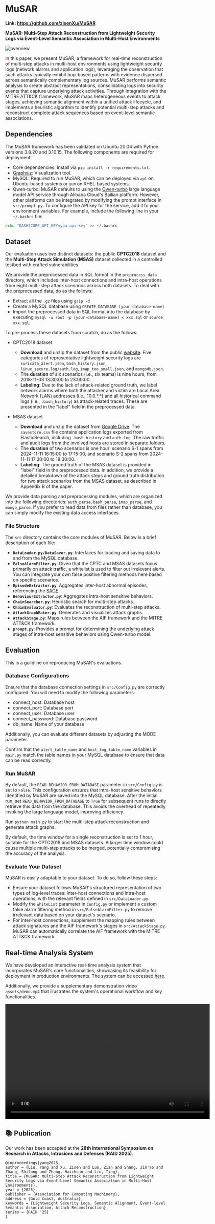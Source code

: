 # MuSAR

**Link: https://github.com/zisenXu/MuSAR**

**MuSAR: Multi-Step Attack Reconstruction from Lightweight Security Logs via Event-Level Semantic Association in Multi-Host Environments**

![overview](assets/overview.svg)

In this paper, we present MuSAR, a framework for real-time reconstruction of multi-step attacks in multi-host environments using lightweight security logs (network alarms and application logs), leveraging the observation that such attacks typically exhibit hop-based patterns with evidence dispersed across semantically complementary log sources. MuSAR performs semantic analysis to create abstract representations, consolidating logs into security events that capture underlying attack activities. Through integration with the MITRE ATT\&CK framework, MuSAR maps heterogeneous events to attack stages, achieving semantic alignment within a unified attack lifecycle, and implements a heuristic algorithm to identify potential multi-step attacks and reconstruct complete attack sequences based on event-level semantic associations.

## Dependencies

The MuSAR framework has been validated on Ubuntu 20.04 with Python versions 3.8.20 and 3.10.15. The following components are required for deployment:

- Core dependencies: Install via `pip install -r requirements.txt`.
- [Graphviz](https://graphviz.org/): Visualization tool.
- MySQL: Required to run MuSAR, which can be deployed via `apt` on Ubuntu-based systems or `yum` on RHEL-based systems.
- Qwen-turbo: MuSAR defaults to using the [Qwen-turbo](https://www.aliyun.com/product/bailian) large language model API service through Alibaba Cloud's Bailian platform. However, other platforms can be integrated by modifying the prompt interface in `src/prompt.py`. To configure the API key for the service, add it to your environment variables. For example, include the following line in your `~/.bashrc` file:
```sh
echo "DASHSCOPE_API_KEY=you-api-key" >> ~/.bashrc
```

## Dataset

Our evaluation uses two distinct datasets: the public **CPTC2018** dataset and the **Multi-Step Attack Simulation (MSAS)** dataset collected in a controlled testbed with crafted vulnerabilities. 

We provide the preprocessed data in SQL format in the `preprocess_data` directory, which includes inter-host connections and intra-host operations from eight multi-step attack scenarios across both datasets. To deal with the preprocessed data, do as the follows:
- Extract all the `.gz` files using `gzip -d`
- Create a MySQL database using `CREATE DATABASE [your-database-name]`
- Import the preprocessed data in SQL format into the database by executing `mysql -u root -p [your-database-name] < xxx.sql` or `source xxx.sql`.

To pre-process these datasets from scratch, do as the follows:

- CPTC2018 dataset
  - **Download** and unzip the dataset from the public [website](https://mirror.rit.edu/cptc/). Five categories of representative lightweight security logs are `suricata_alert.json`, `bash_history.json`, `linux_secure.log/auth.log`, `imap_too_small.json`, and `mongodb.json`.
  - The **duration** of six scenarios (i.e., six teams) is nine hours, from 2018-11-03 13:30:00 to 23:00:00.
  - **Labeling**: Due to the lack of attack-related ground truth, we label network alarms where both the attacker and victim are Local Area Network (LAN) addresses (i.e., 10.0.\*.\*) and all historical command logs (i.e., `.bash_history`) as attack-related traces. These are presented in the "label" field in the preprocessed data.

- MSAS dataset
  - **Download** and unzip the dataset from [Google Drive](https://drive.google.com/file/d/1u3pptIsKUdaHuHl4S19uLRSUDD5dl5EE/view?usp=sharing). The `savestore.csv` file contains application logs exported from ElasticSearch, including `.bash_history` and `auth.log`. The raw traffic and audit logs from the involved hosts are stored in separate folders.
  - The **duration** of two scenarios is one hour: scenario S-1 spans from 2024-11-11 16:15:00 to 17:15:00, and scenario S-2 spans from 2024-11-11 17:30:00 to 18:30:00.
  - **Labeling**: The ground truth of the MSAS dataset is provided in "label" field in the preprocessed data. In addition, we provide a detailed breakdown of the attack steps and ground truth distribution for two attack scenarios from the MSAS dataset, as described in Appendix B of the paper.

We provide data parsing and preprocessing modules, which are organized into the following directories: `auth_parse`, `bash_parse`, `imap_parse`, and `mongo_parse`. If you prefer to read data from files rather than database, you can simply modify the existing data access interfaces.

### File Structure

The `src` directory contains the core modules of MuSAR. Below is a brief description of each file:

- **`DataLoader.py/DataSaver.py`**: Interfaces for loading and saving data to and from the MySQL database.
- **`FalseAlarmFilter.py`**: Given that the CPTC and MSAS datasets focus primarily on attack traffic, a whitelist is used to filter out irrelevant alerts. You can integrate your own false positive filtering methods here based on specific scenarios.
- **`EpisodeExtractor.py`**: Aggregates inter-host abnormal episodes, referencing the [SAGE](https://github.com/tudelft-cda-lab/SAGE).
- **`BehaviourExtractor.py`**: Aggregates intra-host sensitive behaviors.
- **`ChainSearcher.py`**: Heuristic search for multi-step attacks.
- **`ChainEvaluator.py`**: Evaluates the reconstruction of multi-step attacks.
- **`AttackGraphMaker.py`**: Generates and visualizes attack graphs.
- **`AttackStage.py`**: Maps rules between the AIF framework and the MITRE ATT&CK framework.
- **`prompt.py`**: Provides a prompt for determining the underlying attack stages of intra-host sensitive behaviors using Qwen-turbo model.

## Evaluation

This is a guildline on reproducing MuSAR's evaluations. 

### Database Configurations

Ensure that the database connection settings in `src/Config.py` are correctly configured. You will need to modify the following parameters:
- connect_host: Database host
- connect_port: Database port
- connect_user: Database user
- connect_password: Database password
- db_name: Name of your database

Additionally, you can evaluate different datasets by adjusting the MODE parameter.

Confirm that the `alert_table_name` and `host_log_table_name` variables in `main.py` match the table names in your MySQL database to ensure that data can be read correctly.


### Run MuSAR

By default, the `READ_BEHAVIOR_FROM_DATABASE` parameter in `src/Config.py` is set to `False`. This configuration ensures that intra-host sensitive behaviors identified by MuSAR are saved into the MySQL database. After the initial run, set  `READ_BEHAVIOR_FROM_DATABASE` to `True` for subsequent runs to directly retrieve this data from the database. This avoids the overhead of repeatedly invoking the large language model, improving efficiency.

Run `python main.py` to start the multi-step attack reconstruction and generate attack graphs:

By default, the time window for a single reconstruction is set to 1 hour, suitable for the CPTC2018 and MSAS datasets. A larger time window could cause multiple multi-step attacks to be merged, potentially compromising the accuracy of the analysis.

### Evaluate Your Dataset

MuSAR is easily adaptable to your dataset. To do so, follow these steps:

- Ensure your dataset follows MuSAR's structured representation of two types of log-level traces: inter-host connections and intra-host operations, with the relevant fields defined in `src/DataLoader.py`.
- Modify the `whiteList` parameter in `Config.py` or implement a custom false alarm filtering method in `src/FalseAlarmFilter.py` to remove irrelevant data based on your dataset's scenario.
- For inter-host connections, supplement the mapping rules between attack signatures and the AIF framework's stages in `src/AttackStage.py`. MuSAR can automatically correlate the AIF framework with the MITRE ATT&CK framework.

## Real-time Analysis System

We have developed an interactive real-time analysis system that incorporates MuSAR's core functionalities, showcasing its feasibility for deployment in production environments. The system can be accessed [here](https://bit.ly/4h11wwZ).

Additionally, we provide a supplementary demonstration video `assets/demo.mp4` that illustrates the system's operational workflow and key functionalities.

<video width="640" height="360" controls>
  <source src="assets/demo.mp4" type="video/mp4">
</video>

## 📚 Publication

Our work has been accepted at the **28th International Symposium on Research in Attacks, Intrusions and Defenses (RAID 2025)**. 

```
@inproceedings{yang2025,
author = {Liu, Yang and Xu, Zisen and Luo, Zian and Shang, Jin'ao and Zhang, Shilong and Zhang, Haichuan and Liu, Ting},
title = {MuSAR: Multi-Step Attack Reconstruction from Lightweight Security Logs via Event-Level Semantic Association in Multi-Host Environments},
year = {2025},
publisher = {Association for Computing Machinery},
address = {Gold Coast, Australia},
keywords = {Lightweight Security Logs, Semantic Alignment, Event-level Semantic Association, Attack Reconstruction},
series = {RAID '25}
}
```

